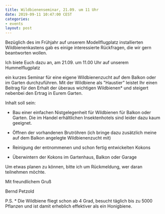 ```yaml
---
title: Wildbienenseminar, 21.09. um 11 Uhr
date: 2019-09-11 10:47:00 CEST
categories:
- events
layout: post
---
```


Bezüglich des im Frühjahr auf unserem Modellflugplatz installierten Wildbienenkastens gab es einige interessierte Rückfragen, die wir gern beantworten wollen.

Ich biete Euch dazu an, am
21.09. um 11.00 Uhr auf unserem Hummelflugplatz

ein kurzes Seminar für eine eigene Wildbienenzucht auf dem Balkon oder im Garten durchzuführen. Mit der Wildbiene als "Haustier" leistet Ihr einen Beitrag für den Erhalt der überaus wichtigen Wildbienen\* und steigert nebenbei den Ertrag in Eurem Garten.

Inhalt soll sein:

- Bau einer einfachen Nistgelegenheit für Wildbienen für Balkon oder Garten. Die im Handel erhältlichen Insektenhotels sind leider dazu kaum geeignet.

- Öffnen der vorhandenen Brutröhren (ich bringe dazu zusätzlich  meine auf dem Balkon angelegte Wildbienenzucht mit)

- Reinigung der entnommenen und schon fertig entwickelten Kokons

- Überwintern der Kokons im Gartenhaus, Balkon oder Garage

Um etwas planen zu können, bitte ich um Rückmeldung, wer daran teilnehmen möchte.

Mit freundlichem Gruß

Bernd Petzold

P.S. \* Die Wildbiene fliegt schon ab 4 Grad, besucht täglich bis zu 5000 Pflanzen und ist damit erheblich effektiver als ein Honigbiene.
